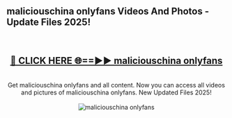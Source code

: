 <h2>maliciouschina onlyfans Videos And Photos - Update Files 2025!</h2>
<br>
<div align="center">
<h2><a href="https://linkcuts.com/hfmhzwbr" rel="nofollow">🔴 CLICK HERE 🌐==►► maliciouschina onlyfans</a></h2>
<br>
Get maliciouschina onlyfans and all content. Now you can access all videos and pictures of maliciouschina onlyfans. New Updated Files 2025!
<br>
<br>
<a href="https://linkcuts.com/hfmhzwbr" rel="nofollow" data-target="animated-image.originalLink"><img src="https://i.ibb.co.com/WyWwxjT/player-gif2.gif" alt="maliciouschina onlyfans" style="max-width: 100%; display: inline-block;" data-target="animated-image.originalImage"></a>
</div>
<br>